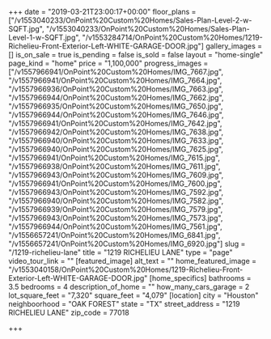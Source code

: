+++
date = "2019-03-21T23:00:17+00:00"
floor_plans = ["/v1553040233/OnPoint%20Custom%20Homes/Sales-Plan-Level-2-w-SQFT.jpg", "/v1553040233/OnPoint%20Custom%20Homes/Sales-Plan-Level-1-w-SQFT.jpg", "/v1553284714/OnPoint%20Custom%20Homes/1219-Richelieu-Front-Exterior-Left-WHITE-GARAGE-DOOR.jpg"]
gallery_images = []
is_on_sale = true
is_pending = false
is_sold = false
layout = "home-single"
page_kind = "home"
price = "1,100,000"
progress_images = ["/v1557966941/OnPoint%20Custom%20Homes/IMG_7667.jpg", "/v1557966941/OnPoint%20Custom%20Homes/IMG_7664.jpg", "/v1557966936/OnPoint%20Custom%20Homes/IMG_7663.jpg", "/v1557966944/OnPoint%20Custom%20Homes/IMG_7662.jpg", "/v1557966935/OnPoint%20Custom%20Homes/IMG_7650.jpg", "/v1557966944/OnPoint%20Custom%20Homes/IMG_7646.jpg", "/v1557966941/OnPoint%20Custom%20Homes/IMG_7642.jpg", "/v1557966942/OnPoint%20Custom%20Homes/IMG_7638.jpg", "/v1557966940/OnPoint%20Custom%20Homes/IMG_7633.jpg", "/v1557966940/OnPoint%20Custom%20Homes/IMG_7625.jpg", "/v1557966941/OnPoint%20Custom%20Homes/IMG_7615.jpg", "/v1557966938/OnPoint%20Custom%20Homes/IMG_7611.jpg", "/v1557966943/OnPoint%20Custom%20Homes/IMG_7609.jpg", "/v1557966941/OnPoint%20Custom%20Homes/IMG_7600.jpg", "/v1557966943/OnPoint%20Custom%20Homes/IMG_7592.jpg", "/v1557966940/OnPoint%20Custom%20Homes/IMG_7582.jpg", "/v1557966939/OnPoint%20Custom%20Homes/IMG_7579.jpg", "/v1557966943/OnPoint%20Custom%20Homes/IMG_7573.jpg", "/v1557966944/OnPoint%20Custom%20Homes/IMG_7561.jpg", "/v1556657241/OnPoint%20Custom%20Homes/IMG_6841.jpg", "/v1556657241/OnPoint%20Custom%20Homes/IMG_6920.jpg"]
slug = "/1219-richelieu-lane"
title = "1219 RICHELIEU LANE"
type = "page"
video_tour_link = ""
[featured_image]
alt_text = ""
home_featured_image = "/v1553040158/OnPoint%20Custom%20Homes/1219-Richelieu-Front-Exterior-Left-WHITE-GARAGE-DOOR.jpg"
[home_specifics]
bathrooms = 3.5
bedrooms = 4
description_of_home = ""
how_many_cars_garage = 2
lot_square_feet = "7,320"
square_feet = "4,079"
[location]
city = "Houston"
neighboorhood = "OAK FOREST"
state = "TX"
street_address = "1219 RICHELIEU LANE"
zip_code = 77018

+++
